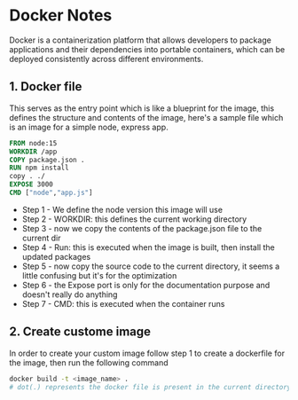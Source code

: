 # Docker Notes

Docker is a containerization platform that allows developers to package applications and their dependencies into portable containers, which can be deployed consistently across different environments.

## 1. Docker file

This serves as the entry point which is like a blueprint for the image, this defines the structure and contents of the image, here's a sample file which is an image for a simple node, express app.

```Dockerfile
FROM node:15 
WORKDIR /app
COPY package.json .
RUN npm install
copy . ./
EXPOSE 3000
CMD ["node","app.js"]
```
- Step 1 - We define the node version this image will use
- Step 2 - WORKDIR: this defines the current working directory
- Step 3 - now we copy the contents of the package.json file to the current dir
- Step 4 - Run: this is executed when the image is built, then install the updated packages
- Step 5 - now copy the source code to the current directory, it seems a little confusing but it's for the optimization
- Step 6 - the Expose port is only for the documentation purpose and doesn't really do anything
- Step 7 - CMD: this is executed when the container runs 

## 2. Create custome image
In order to create your custom image follow step 1 to create a dockerfile for the image, then run the following command

```bash
docker build -t <image_name> .
# dot(.) represents the docker file is present in the current directory
```